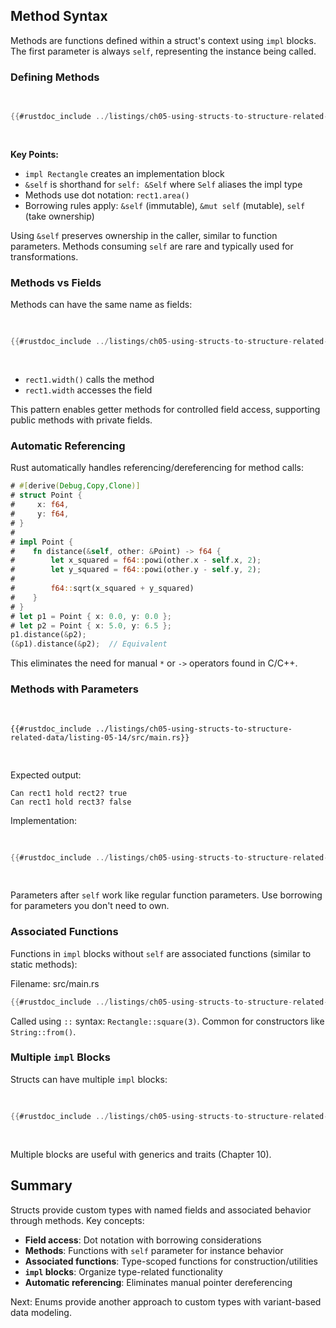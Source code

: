 ## Method Syntax

Methods are functions defined within a struct's context using `impl` blocks. The first parameter is always `self`, representing the instance being called.

### Defining Methods

<Listing number="5-13" file-name="src/main.rs" caption="Defining an `area` method on the `Rectangle` struct">

```rust
{{#rustdoc_include ../listings/ch05-using-structs-to-structure-related-data/listing-05-13/src/main.rs}}
```

</Listing>

**Key Points:**
- `impl Rectangle` creates an implementation block
- `&self` is shorthand for `self: &Self` where `Self` aliases the impl type
- Methods use dot notation: `rect1.area()`
- Borrowing rules apply: `&self` (immutable), `&mut self` (mutable), `self` (take ownership)

Using `&self` preserves ownership in the caller, similar to function parameters. Methods consuming `self` are rare and typically used for transformations.

### Methods vs Fields

Methods can have the same name as fields:

<Listing file-name="src/main.rs">

```rust
{{#rustdoc_include ../listings/ch05-using-structs-to-structure-related-data/no-listing-06-method-field-interaction/src/main.rs:here}}
```

</Listing>

- `rect1.width()` calls the method
- `rect1.width` accesses the field

This pattern enables getter methods for controlled field access, supporting public methods with private fields.

### Automatic Referencing

Rust automatically handles referencing/dereferencing for method calls:

```rust
# #[derive(Debug,Copy,Clone)]
# struct Point {
#     x: f64,
#     y: f64,
# }
#
# impl Point {
#    fn distance(&self, other: &Point) -> f64 {
#        let x_squared = f64::powi(other.x - self.x, 2);
#        let y_squared = f64::powi(other.y - self.y, 2);
#
#        f64::sqrt(x_squared + y_squared)
#    }
# }
# let p1 = Point { x: 0.0, y: 0.0 };
# let p2 = Point { x: 5.0, y: 6.5 };
p1.distance(&p2);
(&p1).distance(&p2);  // Equivalent
```

This eliminates the need for manual `*` or `->` operators found in C/C++.

### Methods with Parameters

<Listing number="5-14" file-name="src/main.rs" caption="Using the as-yet-unwritten `can_hold` method">

```rust,ignore
{{#rustdoc_include ../listings/ch05-using-structs-to-structure-related-data/listing-05-14/src/main.rs}}
```

</Listing>

Expected output:
```text
Can rect1 hold rect2? true
Can rect1 hold rect3? false
```

Implementation:

<Listing number="5-15" file-name="src/main.rs" caption="Implementing the `can_hold` method on `Rectangle` that takes another `Rectangle` instance as a parameter">

```rust
{{#rustdoc_include ../listings/ch05-using-structs-to-structure-related-data/listing-05-15/src/main.rs:here}}
```

</Listing>

Parameters after `self` work like regular function parameters. Use borrowing for parameters you don't need to own.

### Associated Functions

Functions in `impl` blocks without `self` are associated functions (similar to static methods):

<span class="filename">Filename: src/main.rs</span>

```rust
{{#rustdoc_include ../listings/ch05-using-structs-to-structure-related-data/no-listing-03-associated-functions/src/main.rs:here}}
```

Called using `::` syntax: `Rectangle::square(3)`. Common for constructors like `String::from()`.

### Multiple `impl` Blocks

Structs can have multiple `impl` blocks:

<Listing number="5-16" caption="Rewriting Listing 5-15 using multiple `impl` blocks">

```rust
{{#rustdoc_include ../listings/ch05-using-structs-to-structure-related-data/listing-05-16/src/main.rs:here}}
```

</Listing>

Multiple blocks are useful with generics and traits (Chapter 10).

## Summary

Structs provide custom types with named fields and associated behavior through methods. Key concepts:

- **Field access**: Dot notation with borrowing considerations
- **Methods**: Functions with `self` parameter for instance behavior  
- **Associated functions**: Type-scoped functions for construction/utilities
- **`impl` blocks**: Organize type-related functionality
- **Automatic referencing**: Eliminates manual pointer dereferencing

Next: Enums provide another approach to custom types with variant-based data modeling.

[enums]: ch06-00-enums.html
[trait-objects]: ch18-02-trait-objects.md
[public]: ch07-03-paths-for-referring-to-an-item-in-the-module-tree.html#exposing-paths-with-the-pub-keyword
[modules]: ch07-02-defining-modules-to-control-scope-and-privacy.html
